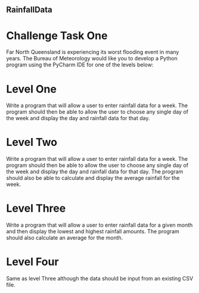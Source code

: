 ## RainfallData

# Challenge Task One
Far North Queensland is experiencing its worst flooding event in many years. The Bureau of Meteorology would like you to develop a Python program using the PyCharm IDE for one of the levels below:
# Level One
Write a program that will allow a user to enter rainfall data for a week. The program should then be able to allow the user to choose any single day of the week and display the day and rainfall data for that day.
# Level Two
Write a program that will allow a user to enter rainfall data for a week. The program should then be able to allow the user to choose any single day of the week and display the day and rainfall data for that day. The program should also be able to calculate and display the average rainfall for the week.
# Level Three
Write a program that will allow a user to enter rainfall data for a given month and then display the lowest and highest rainfall amounts. The program should also calculate an average for the month.
# Level Four
Same as level Three although the data should be input from an existing CSV file.
